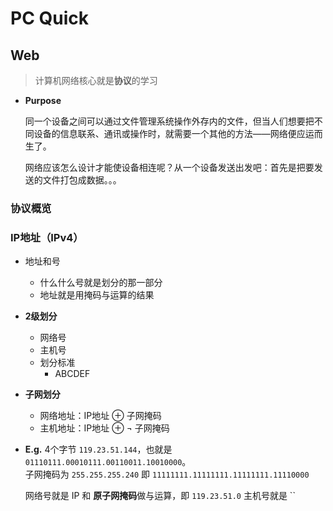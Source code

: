 # PC Quick

## Web

> 计算机网络核心就是**协议**的学习

- **Purpose**
  
  同一个设备之间可以通过文件管理系统操作外存内的文件，但当人们想要把不同设备的信息联系、通讯或操作时，就需要一个其他的方法——网络便应运而生了。

  网络应该怎么设计才能使设备相连呢？从一个设备发送出发吧：首先是把要发送的文件打包成数据。。。

### 协议概览

<!-- ![Alt text](pc_web.png) -->

### IP地址（IPv4）

- 地址和号
  - 什么什么号就是划分的那一部分
  - 地址就是用掩码与运算的结果

- **2级划分**
  - 网络号
  - 主机号
  - 划分标准
    - ABCDEF

- **子网划分**
  - 网络地址：IP地址 $\oplus$ 子网掩码
  - 主机地址：IP地址 $\oplus\ \lnot$ 子网掩码
  
- **E.g.**
  4个字节 `119.23.51.144`，也就是 `01110111.00010111.00110011.10010000`。\
  子网掩码为 `255.255.255.240` 即 `11111111.11111111.11111111.11110000`
  
  网络号就是 IP 和 **原子网掩码**做与运算，即 `119.23.51.0`
  主机号就是 ``
